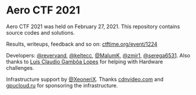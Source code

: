 # Aero CTF 2021

Aero CTF 2021 was held on February 27, 2021. This repository contains source codes and solutions.

Results, writeups, feedback and so on: [ctftime.org/event/1224](https://ctftime.org/event/1224)

Developers: [@revervand](https://github.com/revervand), [@keltecc](https://github.com/keltecc), [@MalumK](https://github.com/malumk), [@zmir1](https://github.com/zmir1), [@serega6531](https://github.com/serega6531). Also thanks to [Luis Claudio Gambôa Lopes](https://github.com/lcgamboa) for helping with Hardware challenges.

Infrastructure support by [@XeoneriX](https://github.com/XeoneriX). Thanks [cdnvideo.com](https://cdnvideo.com) and [gpucloud.ru](https://gpucloud.ru) for sponsoring the infrastructure.
